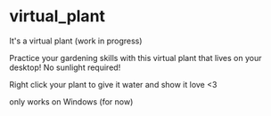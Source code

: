 # virtual_plant
 It's a virtual plant (work in progress)

 Practice your gardening skills with this virtual plant that lives on your desktop! No sunlight required!

 Right click your plant to give it water and show it love <3


 only works on Windows (for now)

